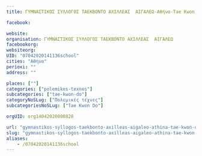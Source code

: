 ```yaml
---
title: ΓΥΜΝΑΣΤΙΚΟΣ ΣΥΛΛΟΓΟΣ ΤΑΕΚΒΟΝΤΟ ΑΧΙΛΛΕΑΣ  ΑΙΓΑΛΕΩ-Αθήνα-Tae Kwon Do

facebook:

website:
organisation: ΓΥΜΝΑΣΤΙΚΟΣ ΣΥΛΛΟΓΟΣ ΤΑΕΚΒΟΝΤΟ ΑΧΙΛΛΕΑΣ  ΑΙΓΑΛΕΩ
facebookorg:
websiteorg:
UID: "07042020141136school"
cities: "Αθήνα"
perioxi: ""
address: ""

places: [""]
categories: ["polemikes-texnes"]
subcategories: ["tae-kwon-do"]
categoryNoSLug: ["Πολεμικές τέχνες"]
subcategoriesNoSLug: ["Tae Kwon Do"]

orgUID: org14042020000828

url: "gymnastikos-syllogos-taekbonto-axilleas-aigaleo-athina-tae-kwon-do/athina//"
slug: "gymnastikos-syllogos-taekbonto-axilleas-aigaleo-athina-tae-kwon-do"
aliases:
    - /07042020141136school
---
```





